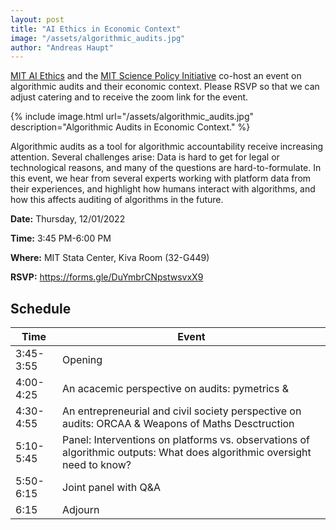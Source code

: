```yaml
---
layout: post
title: "AI Ethics in Economic Context"
image: "/assets/algorithmic_audits.jpg"
author: "Andreas Haupt"
---
```

[MIT AI Ethics](https://mitaiethics.github.io/) and the [MIT Science Policy Initiative](https://mitspi.squarespace.com/) co-host an event on algorithmic audits and their economic context. Please RSVP so that we can adjust catering and to receive the zoom link for the event.

{% include image.html url="/assets/algorithmic_audits.jpg" description="Algorithmic Audits in Economic Context." %}

Algorithmic audits as a tool for algorithmic accountability receive increasing attention. Several challenges arise: Data is hard to get for legal or technological reasons, and many of the questions are hard-to-formulate. In this event, we hear from several experts working with platform data from their experiences, and highlight how humans interact with algorithms, and how this affects auditing of algorithms in the future.

**Date:** Thursday, 12/01/2022

**Time:** 3:45 PM-6:00 PM

**Where:** MIT Stata Center, Kiva Room (32-G449)

**RSVP:** https://forms.gle/DuYmbrCNpstwsvxX9


## Schedule
|Time|Event|
|--|--|
|3:45-3:55|Opening|
|4:00-4:25|An acacemic perspective on audits: pymetrics & |
|4:30-4:55|An entrepreneurial and civil society perspective on audits: ORCAA & Weapons of Maths Desctruction|
|5:10-5:45|Panel: Interventions on platforms vs. observations of algorithmic outputs: What does algorithmic oversight need to know?|
|5:50-6:15|Joint panel with Q&A|
|6:15|Adjourn|
